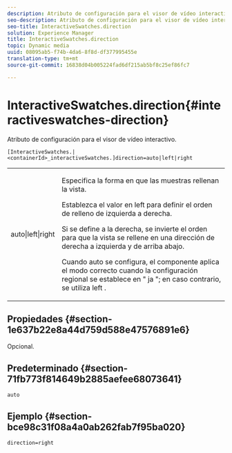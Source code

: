 ```yaml
---
description: Atributo de configuración para el visor de vídeo interactivo.
seo-description: Atributo de configuración para el visor de vídeo interactivo.
seo-title: InteractiveSwatches.direction
solution: Experience Manager
title: InteractiveSwatches.direction
topic: Dynamic media
uuid: 08095ab5-f74b-4da6-8f8d-df377995455e
translation-type: tm+mt
source-git-commit: 16838d04b005224fad6df215ab5bf8c25ef86fc7

---
```



# InteractiveSwatches.direction{#interactiveswatches-direction}

Atributo de configuración para el visor de vídeo interactivo.

`[InteractiveSwatches.|<containerId>_interactiveSwatches.]direction=auto|left|right`

<table id="table_441553CD34C94A58A9D7CBF772DEDDB6"> 
 <tbody> 
  <tr> 
   <td colname="col1"> <p> <span class="codeph"> auto|left|right </span> </p> </td> 
   <td colname="col2"> <p> Especifica la forma en que las muestras rellenan la vista. </p> <p>Establezca el valor en <span class="codeph"> left </span> para definir el orden de relleno de izquierda a derecha. </p> <p>Si se define a <span class="codeph"> la derecha, </span> se invierte el orden para que la vista se rellene en una dirección de derecha a izquierda y de arriba abajo. </p> <p>Cuando <span class="codeph"> auto </span> se configura, el componente aplica el modo correcto cuando la configuración regional se establece en " <span class="codeph"> ja </span>"; en caso contrario, se utiliza <span class="codeph"> left </span> . </p> </td> 
  </tr> 
 </tbody> 
</table>

## Propiedades {#section-1e637b22e8a44d759d588e47576891e6}

Opcional.

## Predeterminado {#section-71fb773f814649b2885aefee68073641}

`auto`

## Ejemplo {#section-bce98c31f08a4a0ab262fab7f95ba020}

```
direction=right
```

